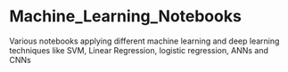 # Machine_Learning_Notebooks
Various notebooks applying different machine learning and deep learning techniques like SVM, Linear Regression, logistic regression, ANNs and CNNs
